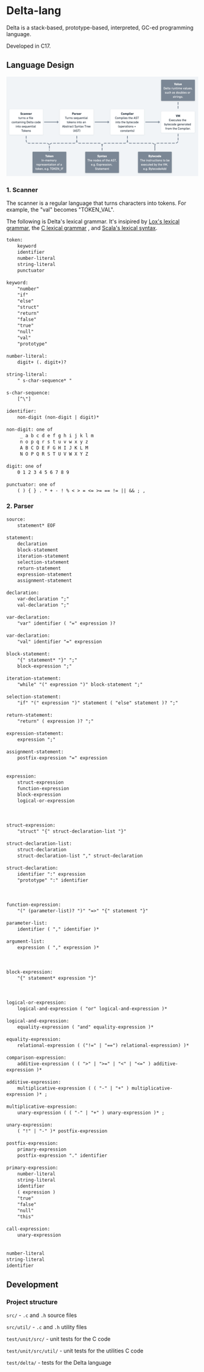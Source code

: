 # Delta-lang

Delta is a stack-based, prototype-based, interpreted, GC-ed programming language.

Developed in C17.

## Language Design

![Architecture](./architecture.png)

### 1. Scanner

The scanner is a regular language that turns characters into tokens. For example, the "val" becomes "TOKEN_VAL".

The following is Delta's lexical grammar. It's insipired by [Lox's lexical grammar](https://craftinginterpreters.com/appendix-i.html), the [C lexical grammar](https://learn.microsoft.com/en-us/cpp/c-language/lexical-grammar?view=msvc-170) , and [Scala's lexical syntax](https://www.scala-lang.org/files/archive/spec/2.12/01-lexical-syntax.html#identifiers).

```
token:
	keyword
	identifier
	number-literal
	string-literal
	punctuator

keyword:
	"number" 
    "if" 
    "else" 
    "struct" 
    "return" 
    "false" 
    "true" 
    "null"
    "val"
    "prototype"

number-literal:
	digit+ (. digit+)?

string-literal:
	" s-char-sequence* "

s-char-sequence:
	[^\"]

identifier: 
	non-digit (non-digit | digit)*

non-digit: one of
	 _ a b c d e f g h i j k l m
	 n o p q r s t u v w x y z
	 A B C D E F G H I J K L M
	 N O P Q R S T U V W X Y Z

digit: one of
	0 1 2 3 4 5 6 7 8 9

punctuator: one of
	( ) { } . * + - ! % < > = <= >= == != || && ; ,
```

### 2. Parser

```
source: 
	statement* EOF

statement: 
	declaration
	block-statement
	iteration-statement
	selection-statement
	return-statement
	expression-statement
	assignment-statement

declaration:
	var-declaration ";"
	val-declaration ";"

var-declaration:
	"var" identifier ( "=" expression )?

var-declaration:
	"val" identifier "=" expression

block-statement:
	"{" statement* "}" ";"
	block-expression ";"

iteration-statement:
	"while" "(" expression ")" block-statement ";"

selection-statement:
	"if" "(" expression ")" statement ( "else" statement )? ";"

return-statement:
	"return" ( expression )? ";"
	
expression-statement:
	expression ";"

assignment-statement:
	postfix-expression "=" expression


expression:
	struct-expression
	function-expression
	block-expression
	logical-or-expression



struct-expression:
	"struct" "{" struct-declaration-list "}"

struct-declaration-list:
	struct-declaration
	struct-declaration-list "," struct-declaration
	
struct-declaration:
	identifier ":" expression
	"prototype" ":" identifier



function-expression:
	"(" (parameter-list)? ")" "=>" "{" statement "}"
	
parameter-list:
	identifier ( "," identifier )*

argument-list:
	expression ( "," expression )*



block-expression:
	"{" statement* expression "}"



logical-or-expression:
	logical-and-expression ( "or" logical-and-expression )*

logical-and-expression:
	equality-expression ( "and" equality-expression )*

equality-expression: 
	relational-expression ( ("!=" | "==") relational-expression) )*

comparison-expression:
	additive-expression ( ( ">" | ">=" | "<" | "<=" ) additive-expression )*

additive-expression:
	multiplicative-expression ( ( "-" | "+" ) multiplicative-expression )* ;
	
multiplicative-expression:
	unary-expression ( ( "-" | "+" ) unary-expression )* ;

unary-expression:
	( "!" | "-" )* postfix-expression

postfix-expression:
	primary-expression
	postfix-expression "." identifier  

primary-expression:
	number-literal
	string-literal
	identifier
	( expression )
	"true"
	"false"
	"null"
	"this"

call-expression:
	unary-expression
	

number-literal
string-literal
identifier
```

## Development

### Project structure

`src/` - `.c` and `.h` source files

`src/util/` - `.c` and `.h` utility files

`test/unit/src/` - unit tests for the C code

`test/unit/src/util/` - unit tests for the utilities C code

`test/delta/` - tests for the Delta language

